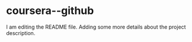 # coursera--github
I am editing the README file. Adding some more details about the project description.
